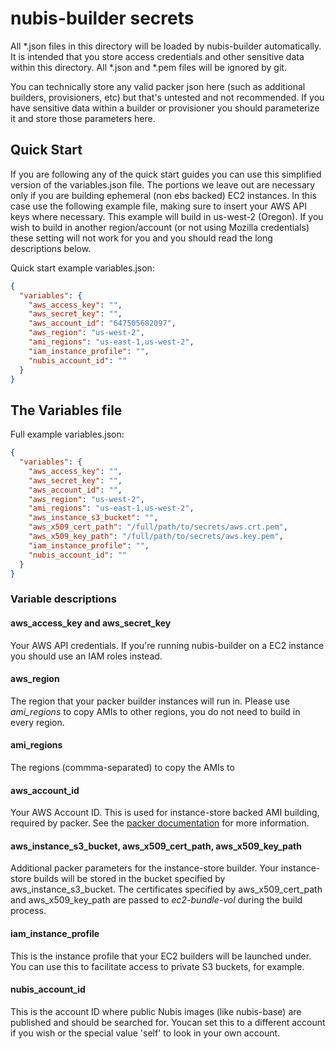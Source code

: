 ﻿

# nubis-builder secrets

All *.json files in this directory will be loaded by nubis-builder
automatically. It is intended that you store access credentials and other
sensitive data within this directory. All *.json and *.pem files will be ignored
by git.

You can technically store any valid packer json here (such as additional
builders, provisioners, etc) but that's untested and not recommended. If you
have sensitive data within a builder or provisioner you should parameterize it
and store those parameters here.

## Quick Start

If you are following any of the quick start guides you can use this simplified
version of the variables.json file. The portions we leave out are necessary only
if you are building ephemeral (non ebs backed) EC2 instances. In this case use
the following example file, making sure to insert your AWS API keys where
necessary. This example will build in us-west-2 (Oregon). If you wish to build
in another region/account (or not using Mozilla credentials) these setting will
not work for you and you should read the long descriptions below.

Quick start example variables.json:

```JSON
{
  "variables": {
    "aws_access_key": "",
    "aws_secret_key": "",
    "aws_account_id": "647505682097",
    "aws_region": "us-west-2",
    "ami_regions": "us-east-1,us-west-2",
    "iam_instance_profile": "",
    "nubis_account_id": ""
  }
}
```

## The Variables file

Full example variables.json:

```JSON
{
  "variables": {
    "aws_access_key": "",
    "aws_secret_key": "",
    "aws_account_id": "",
    "aws_region": "us-west-2",
    "ami_regions": "us-east-1,us-west-2",
    "aws_instance_s3_bucket": "",
    "aws_x509_cert_path": "/full/path/to/secrets/aws.crt.pem",
    "aws_x509_key_path": "/full/path/to/secrets/aws.key.pem",
    "iam_instance_profile": "",
    "nubis_account_id": ""
  }
}
```

### Variable descriptions

#### aws_access_key and aws_secret_key

Your AWS API credentials. If you're running nubis-builder on a EC2 instance you
should use an IAM roles instead.

#### aws_region

The region that your packer builder instances will run in. Please use
*ami_regions* to copy AMIs to other regions, you do not need to build in every
region.

#### ami_regions

The regions (commma-separated) to copy the AMIs to

#### aws_account_id

Your AWS Account ID. This is used for instance-store backed AMI building,
required by packer. See the [packer documentation](https://www.packer.io/docs/builders/amazon-instance.html)
for more information.

#### aws_instance_s3_bucket, aws_x509_cert_path, aws_x509_key_path

Additional packer parameters for the instance-store builder. Your instance-store
builds will be stored in the bucket specified by aws_instance_s3_bucket. The
certificates specified by aws_x509_cert_path and aws_x509_key_path are passed to
*ec2-bundle-vol* during the build process.

#### iam_instance_profile

This is the instance profile that your EC2 builders will be launched under. You
can use this to facilitate access to private S3 buckets, for example.

#### nubis_account_id

This is the account ID where public Nubis images (like nubis-base) are published
and should be searched for. Youcan set this to a different account if you wish
or the special value 'self' to look in your own account.
